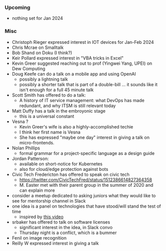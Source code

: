 ### Upcoming

* nothing set for Jan 2024

### Misc

* Christoph Rieger expressed interest in IOT devices for Jan-Feb 2024
* Chris Mcrae on Smalltalk
* Bob Shand on Doku (I think?) 
* Keir Pollard expressed interest in "VBA tricks in Excel"
* Kevin Greer suggested reaching out to prof (Yingwei Yang, UPEI) on Dew Computing
* Doug Keefe can do a talk on a mobile app and using OpenAI
    - possibly a lightning talk
    - possibly a shorter talk that is part of a double-bill ... it sounds like it isn't enough for a full 45 minute talk 
* Scott Smith has offered to do a talk:
    - A history of IT service management: what DevOps has made redundant, and why ITSM is still relevant today
* Matt Duffy has a talk in the embroyonic stage
    - this is a universal constant
* Vesna ?
    - Kevin Greer's wife is also a highly-accomplished techie
    - I think her first name is Vesna
    - She has expressed "maybe one day" interest in giving a talk on micro-frontends.
* Nolan Phillips
    - formal grammar for a project-specific language as a design guide
* Jordan Patterson:
    - available on short-notice for Kubernetes
    - also for cloud/edge protection against bots
* Civic Tech Fredericton has offered to speak on civic tech
    - https://twitter.com/CivicTechFred/status/1512386614827364358
    - M. Easter met with their parent group in the summer of 2020 and can explain more
* consider a meetup dedicated to asking juniors what they would like to see for mentorship channel in Slack
* one idea is a panel on technologies that have stood/will stand the test of time
    - inspired by [this video](https://www.youtube.com/watch?v=lnMvLePCHmU)
* srbaker has offered to talk on software licenses
    - significant interest in the idea, in Slack convo
    - Thursday night is a conflict, which is a bummer
* Fenil on image recognition
* Reilly W expressed interest in giving a talk
